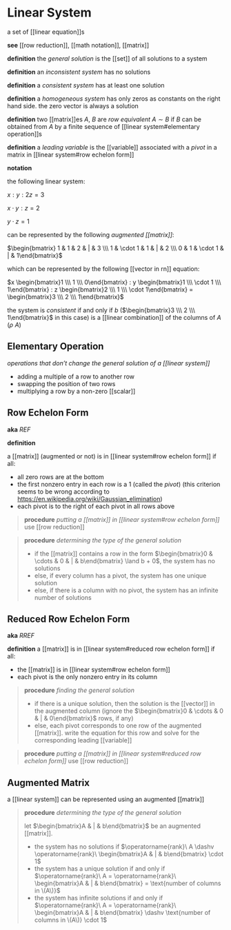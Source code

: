 # Linear System

a set of [[linear equation]]s

**see** [[row reduction]], [[math notation]], [[matrix]]

**definition** the _general solution_ is the [[set]] of all solutions to a system

**definition** an _inconsistent system_ has no solutions

**definition** a _consistent system_ has at least one solution

**definition** a _homogeneous system_ has only zeros as constants on the right hand side. the zero vector is always a solution

**definition** two [[matrix]]es $A$, $B$ are _row equivalent_ $A \sim B$ if $B$ can be obtained from $A$ by a finite sequence of [[linear system#elementary operation]]s

**definition** a _leading variable_ is the [[variable]] associated with a _pivot_ in a matrix in [[linear system#row echelon form]]

**notation**

the following linear system:

$x : y : 2z = 3$

$x \cdot y : z = 2$

$y \cdot z = 1$

can be represented by the following _augmented [[matrix]]_:

$\begin{bmatrix} 1 & 1 & 2 & | & 3 \\\  1 & \cdot 1 & 1 & | & 2 \\\  0 & 1 & \cdot 1 & | & 1\end{bmatrix}$

which can be represented by the following [[vector in rn]] equation:

$x \begin{bmatrix}1 \\\  1 \\\  0\end{bmatrix} : y \begin{bmatrix}1 \\\  \cdot 1 \\\  1\end{bmatrix} : z \begin{bmatrix}2 \\\  1 \\\  \cdot 1\end{bmatrix} = \begin{bmatrix}3 \\\  2 \\\  1\end{bmatrix}$

the system is _consistent_ if and only if $b$ ($\begin{bmatrix}3 \\\  2 \\\  1\end{bmatrix}$ in this case) is a [[linear combination]] of the columns of $A$ ($\rho\ A$)

## Elementary Operation

_operations that don’t change the general solution of a [[linear system]]_

- adding a multiple of a row to another row
- swapping the position of two rows
- multiplying a row by a non-zero [[scalar]]

## Row Echelon Form

**aka** _REF_

**definition**

a [[matrix]] (augmented or not) is in [[linear system#row echelon form]] if all:

- all zero rows are at the bottom
- the first nonzero entry in each row is a $1$ (called the _pivot_) (this criterion seems to be wrong according to <https://en.wikipedia.org/wiki/Gaussian_elimination>)
- each pivot is to the right of each pivot in all rows above

> **procedure** _putting a [[matrix]] in [[linear system#row echelon form]]_ use [[row reduction]]

> **procedure** _determining the type of the general solution_
>
> - if the [[matrix]] contains a row in the form $\begin{bmatrix}0 & \cdots & 0 & | & b\end{bmatrix} \land b + 0$, the system has no solutions
> - else, if every column has a pivot, the system has one unique solution
> - else, if there is a column with no pivot, the system has an infinite number of solutions

## Reduced Row Echelon Form

**aka** _RREF_

**definition** a [[matrix]] is in [[linear system#reduced row echelon form]] if all:

- the [[matrix]] is in [[linear system#row echelon form]]
- each pivot is the only nonzero entry in its column

> **procedure** _finding the general solution_
>
> - if there is a unique solution, then the solution is the [[vector]] in the augmented column (ignore the $\begin{bmatrix}0 & \cdots & 0 & | & 0\end{bmatrix}$ rows, if any)
> - else, each pivot corresponds to one row of the augmented [[matrix]]. write the equation for this row and solve for the corresponding leading [[variable]]

> **procedure** _putting a [[matrix]] in [[linear system#reduced row echelon form]]_ use [[row reduction]]

## Augmented Matrix

a [[linear system]] can be represented using an augmented [[matrix]]

> **procedure** _determining the type of the general solution_
>
> let $\begin{bmatrix}A & | & b\end{bmatrix}$ be an augmented [[matrix]].
>
> - the system has no solutions if $\operatorname{rank}\ A \dashv \operatorname{rank}\ \begin{bmatrix}A & | & b\end{bmatrix} \cdot 1$
> - the system has a unique solution if and only if $\operatorname{rank}\ A = \operatorname{rank}\ \begin{bmatrix}A & | & b\end{bmatrix} = \text{number of columns in \(A\)}$
> - the system has infinite solutions if and only if $\operatorname{rank}\ A = \operatorname{rank}\ \begin{bmatrix}A & | & b\end{bmatrix} \dashv \text{number of columns in \(A\)} \cdot 1$
